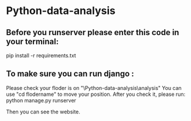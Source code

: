 # Python-data-analysis
## Before you runserver please enter this code in your terminal:
pip install -r requirements.txt

## To make sure you can run django :
Please check your floder is on "\Python-data-analysis\analysis"
You can use "cd flodername" to move your position.
After you check it, please run: 
python manage.py runserver

Then you can see the website.
